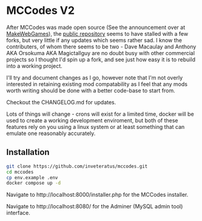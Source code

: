 # MCCodes V2

After MCCodes was made open source (See the announcement over at
[MakeWebGames](https://makewebgames.io/topic/33093-mccodes-v2-open-source/)), the
[public repository](https://github.com/davemacaulay/mccodesv2) seems to have stalled with
a few forks, but very little if any updates which seems rather sad. I know the contributers,
of whom there seems to be two - Dave Macaulay and Anthony AKA Orsokuma AKA Magictallguy are
no doubt busy with other commercial projects so I thought I'd spin up a fork, and see just
how easy it is to rebuild into a working project.

I'll try and document changes as I go, however note that I'm not overly interested in
retaining existing mod compatability as I feel that any mods worth writing should be done
with a better code-base to start from.

Checkout the CHANGELOG.md for updates.

Lots of things will change - crons will exist for a limited time, docker will be used to
create a working development enviroment, but both of these features rely on you using a
linux system or at least something that can emulate one reasonably accurately.

## Installation

```sh
git clone https://github.com/inveteratus/mccodes.git
cd mccodes
cp env.example .env
docker compose up -d
```

Navigate to http://localhost:8000/installer.php for the MCCodes installer.

Navigate to http://localhost:8080/ for the Adminer (MySQL admin tool) interface.

